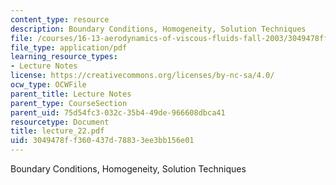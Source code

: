 ```yaml
---
content_type: resource
description: Boundary Conditions, Homogeneity, Solution Techniques
file: /courses/16-13-aerodynamics-of-viscous-fluids-fall-2003/3049478ff360437d78833ee3bb156e01_lecture_22.pdf
file_type: application/pdf
learning_resource_types:
- Lecture Notes
license: https://creativecommons.org/licenses/by-nc-sa/4.0/
ocw_type: OCWFile
parent_title: Lecture Notes
parent_type: CourseSection
parent_uid: 75d54fc3-032c-35b4-49de-966608dbca41
resourcetype: Document
title: lecture_22.pdf
uid: 3049478f-f360-437d-7883-3ee3bb156e01
---
```

Boundary Conditions, Homogeneity, Solution Techniques